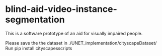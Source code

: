 # blind-aid-video-instance-segmentation
This is a software prototype of an aid for visually impaired people.

Please save the the dataset in ./UNET_implementation/cityscapeDataset/
Run pip install cityscapesscripts
